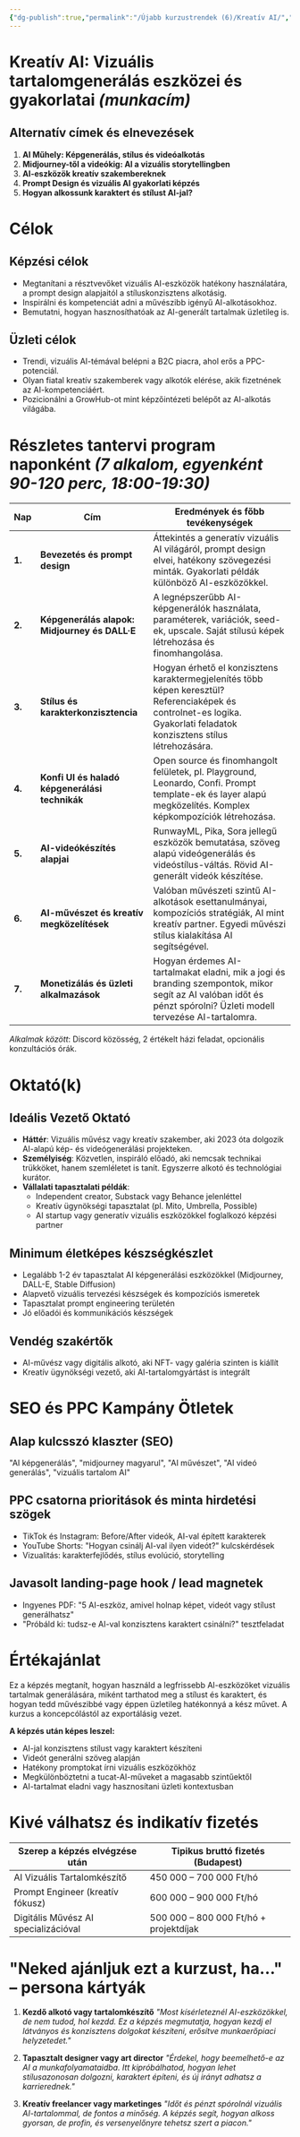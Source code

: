 ```yaml
---
{"dg-publish":true,"permalink":"/Újabb kurzustrendek (6)/Kreatív AI/","dgShowBacklinks":true,"dgShowLocalGraph":true,"dgEnableSearch":true,"dgShowTags":true}
---
```



# Kreatív AI: Vizuális tartalomgenerálás eszközei és gyakorlatai *(munkacím)*

## Alternatív címek és elnevezések
1. **AI Műhely: Képgenerálás, stílus és videóalkotás**
2. **Midjourney-től a videókig: AI a vizuális storytellingben**
3. **AI-eszközök kreatív szakembereknek**
4. **Prompt Design és vizuális AI gyakorlati képzés**
5. **Hogyan alkossunk karaktert és stílust AI-jal?**

# Célok

## Képzési célok
* Megtanítani a résztvevőket vizuális AI-eszközök hatékony használatára, a prompt design alapjaitól a stíluskonzisztens alkotásig.
* Inspirálni és kompetenciát adni a művészibb igényű AI-alkotásokhoz.
* Bemutatni, hogyan hasznosíthatóak az AI-generált tartalmak üzletileg is.

## Üzleti célok
* Trendi, vizuális AI-témával belépni a B2C piacra, ahol erős a PPC-potenciál.
* Olyan fiatal kreatív szakemberek vagy alkotók elérése, akik fizetnének az AI-kompetenciáért.
* Pozicionálni a GrowHub-ot mint képzőintézeti belépőt az AI-alkotás világába.

# Részletes tantervi program naponként *(7 alkalom, egyenként 90-120 perc, 18:00-19:30)*

| Nap | Cím | Eredmények és főbb tevékenységek |
| --- | --- | --- |
| **1.** | **Bevezetés és prompt design** | Áttekintés a generatív vizuális AI világáról, prompt design elvei, hatékony szövegezési minták. Gyakorlati példák különböző AI-eszközökkel. |
| **2.** | **Képgenerálás alapok: Midjourney és DALL·E** | A legnépszerűbb AI-képgenerálók használata, paraméterek, variációk, seed-ek, upscale. Saját stílusú képek létrehozása és finomhangolása. |
| **3.** | **Stílus és karakterkonzisztencia** | Hogyan érhető el konzisztens karaktermegjelenítés több képen keresztül? Referenciaképek és controlnet-es logika. Gyakorlati feladatok konzisztens stílus létrehozására. |
| **4.** | **Konfi UI és haladó képgenerálási technikák** | Open source és finomhangolt felületek, pl. Playground, Leonardo, Confi. Prompt template-ek és layer alapú megközelítés. Komplex képkompozíciók létrehozása. |
| **5.** | **AI-videókészítés alapjai** | RunwayML, Pika, Sora jellegű eszközök bemutatása, szöveg alapú videógenerálás és videóstílus-váltás. Rövid AI-generált videók készítése. |
| **6.** | **AI-művészet és kreatív megközelítések** | Valóban művészeti szintű AI-alkotások esettanulmányai, kompozíciós stratégiák, AI mint kreatív partner. Egyedi művészi stílus kialakítása AI segítségével. |
| **7.** | **Monetizálás és üzleti alkalmazások** | Hogyan érdemes AI-tartalmakat eladni, mik a jogi és branding szempontok, mikor segít az AI valóban időt és pénzt spórolni? Üzleti modell tervezése AI-tartalomra. |

*Alkalmak között*: Discord közösség, 2 értékelt házi feladat, opcionális konzultációs órák.

# Oktató(k)

## Ideális Vezető Oktató
* **Háttér**: Vizuális művész vagy kreatív szakember, aki 2023 óta dolgozik AI-alapú kép- és videógenerálási projekteken.
* **Személyiség**: Közvetlen, inspiráló előadó, aki nemcsak technikai trükköket, hanem szemléletet is tanít. Egyszerre alkotó és technológiai kurátor.
* **Vállalati tapasztalati példák**:
  * Independent creator, Substack vagy Behance jelenléttel
  * Kreatív ügynökségi tapasztalat (pl. Mito, Umbrella, Possible)
  * AI startup vagy generatív vizuális eszközökkel foglalkozó képzési partner

## Minimum életképes készségkészlet
* Legalább 1-2 év tapasztalat AI képgenerálási eszközökkel (Midjourney, DALL-E, Stable Diffusion)
* Alapvető vizuális tervezési készségek és kompozíciós ismeretek
* Tapasztalat prompt engineering területén
* Jó előadói és kommunikációs készségek

## Vendég szakértők
* AI-művész vagy digitális alkotó, aki NFT- vagy galéria szinten is kiállít
* Kreatív ügynökségi vezető, aki AI-tartalomgyártást is integrált

# SEO és PPC Kampány Ötletek

## Alap kulcsszó klaszter (SEO)
"AI képgenerálás", "midjourney magyarul", "AI művészet", "AI videó generálás", "vizuális tartalom AI"

## PPC csatorna prioritások és minta hirdetési szögek
* TikTok és Instagram: Before/After videók, AI-val épített karakterek
* YouTube Shorts: "Hogyan csinálj AI-val ilyen videót?" kulcskérdések
* Vizualitás: karakterfejlődés, stílus evolúció, storytelling

## Javasolt landing-page hook / lead magnetek
* Ingyenes PDF: "5 AI-eszköz, amivel holnap képet, videót vagy stílust generálhatsz"
* "Próbáld ki: tudsz-e AI-val konzisztens karaktert csinálni?" tesztfeladat

# Értékajánlat
Ez a képzés megtanít, hogyan használd a legfrissebb AI-eszközöket vizuális tartalmak generálására, miként tarthatod meg a stílust és karaktert, és hogyan tedd művészibbé vagy éppen üzletileg hatékonnyá a kész művet. A kurzus a koncepcólástól az exportálásig vezet.

**A képzés után képes leszel:**
* AI-jal konzisztens stílust vagy karaktert készíteni
* Videót generálni szöveg alapján
* Hatékony promptokat írni vizuális eszközökhöz
* Megkülönböztetni a tucat-AI-műveket a magasabb szintűektől
* AI-tartalmat eladni vagy hasznosítani üzleti kontextusban

# Kivé válhatsz és indikatív fizetés
| Szerep a képzés elvégzése után | Tipikus bruttó fizetés (Budapest) |
| ------------------------------ | --------------------------------- |
| AI Vizuális Tartalomkészítő    | 450 000 – 700 000 Ft/hó           |
| Prompt Engineer (kreatív fókusz) | 600 000 – 900 000 Ft/hó         |
| Digitális Művész AI specializációval | 500 000 – 800 000 Ft/hó + projektdíjak |

# "Neked ajánljuk ezt a kurzust, ha..." – persona kártyák

1. **Kezdő alkotó vagy tartalomkészítő**
   *"Most kísérleteznél AI-eszközökkel, de nem tudod, hol kezdd. Ez a képzés megmutatja, hogyan kezdj el látványos és konzisztens dolgokat készíteni, erősítve munkaerőpiaci helyzetedet."*

2. **Tapasztalt designer vagy art director**
   *"Érdekel, hogy beemelhető-e az AI a munkafolyamataidba. Itt kipróbálhatod, hogyan lehet stílusazonosan dolgozni, karaktert építeni, és új irányt adhatsz a karrierednek."*

3. **Kreatív freelancer vagy marketinges**
   *"Időt és pénzt spórolnál vizuális AI-tartalommal, de fontos a minőség. A képzés segít, hogyan alkoss gyorsan, de profin, és versenyelőnyre tehetsz szert a piacon."*
